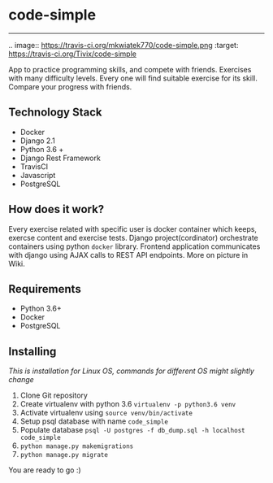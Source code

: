 # code-simple
---
.. image:: https://travis-ci.org/mkwiatek770/code-simple.png
    :target: https://travis-ci.org/Tivix/code-simple

App to practice programming skills, and compete with friends. Exercises with many difficulty levels. Every one will find suitable exercise for its skill. Compare your progress with friends.

## Technology Stack
* Docker
* Django 2.1
* Python 3.6 +
* Django Rest Framework
* TravisCI
* Javascript
* PostgreSQL

## How does it work?
Every exercise related with specific user is docker container which keeps, exercse content and exercise tests. Django project(cordinator) orchestrate containers using python `docker` library. Frontend application communicates with django using AJAX calls to REST API endpoints. More on picture in Wiki.

## Requirements
* Python 3.6+
* Docker
* PostgreSQL

## Installing
*This* *is* *installation* *for* *Linux* *OS,* *commands* *for* *different* *OS* *might* *slightly* *change*
1. Clone Git repository
2. Create virtualenv with python 3.6 `virtualenv -p python3.6 venv`
3. Activate virtualenv using `source venv/bin/activate`
4. Setup psql database with name `code_simple`
5. Populate database `psql -U postgres -f db_dump.sql -h localhost code_simple`
6. `python manage.py makemigrations`
7. `python manage.py migrate`

You are ready to go :)


